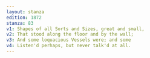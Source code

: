 ```yaml
---
layout: stanza
edition: 1872
stanza: 83
v1: Shapes of all Sorts and Sizes, great and small,
v2: That stood along the floor and by the wall;
v3: And some loquacious Vessels were; and some
v4: Listen'd perhaps, but never talk'd at all.
---
```

